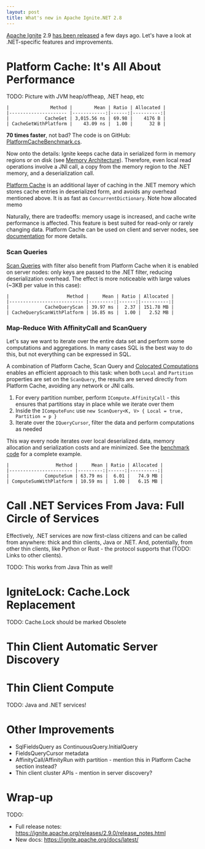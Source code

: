 ```yaml
---
layout: post
title: What's new in Apache Ignite.NET 2.8
---
```


[Apache Ignite](https://ignite.apache.org/) 2.9 [has been released](http://apache-ignite-users.70518.x6.nabble.com/ANNOUNCE-Apache-Ignite-2-9-0-Released-td34311.html) a few days ago.
Let's have a look at .NET-specific features and improvements.  


# Platform Cache: It's All About Performance

TODO: Picture with JVM heap/offheap, .NET heap, etc

```
|               Method |        Mean | Ratio | Allocated |
|--------------------- |------------:|------:|----------:|
|             CacheGet | 3,015.56 ns | 69.98 |    4176 B |
| CacheGetWithPlatform |    43.09 ns |  1.00 |      32 B |
```

**70 times faster**, not bad? The code is on GitHub: [PlatformCacheBenchmark.cs](https://github.com/ptupitsyn/IgniteNetBenchmarks/tree/master/PlatformCacheBenchmark.cs).

Now onto the details: Ignite keeps cache data in serialized form in memory regions or on disk (see [Memory Architecture](https://ignite.apache.org/docs/latest/memory-architecture)).
Therefore, even local read operations involve a JNI call, a copy from the memory region to the .NET memory, and a deserialization call.

[Platform Cache](https://ignite.apache.org/docs/latest/net-specific/net-platform-cache) is an additional layer of caching in the .NET memory which stores cache entries in deserialized form,
and avoids any overhead mentioned above. It is as fast as `ConcurrentDictionary`. Note how allocated memo

Naturally, there are tradeoffs: memory usage is increased, and cache write performance is affected. This feature is best suited for read-only or rarely changing data. 
Platform Cache can be used on client and server nodes, see [documentation](https://ignite.apache.org/docs/latest/net-specific/net-platform-cache) for more details.


### Scan Queries

[Scan Queries](https://ignite.apache.org/docs/latest/key-value-api/using-scan-queries) with filter also benefit from Platform Cache when it is enabled on server nodes:
only keys are passed to the .NET filter, reducing deserialization overhead. The effect is more noticeable with large values (~3KB per value in this case):

```
|                     Method |     Mean | Ratio | Allocated |
|--------------------------- |---------:|------:|----------:|
|             CacheQueryScan | 39.97 ms |  2.37 | 151.78 MB |
| CacheQueryScanWithPlatform | 16.85 ms |  1.00 |   2.52 MB |
```


### Map-Reduce With AffinityCall and ScanQuery

Let's say we want to iterate over the entire data set and perform some computations and aggregations.
In many cases SQL is the best way to do this, but not everything can be expressed in SQL.

A combination of Platform Cache, Scan Query and [Colocated Computations](https://ignite.apache.org/docs/latest/distributed-computing/collocated-computations) enables
an efficient approach to this task: when both `Local` and `Partition` properties are set on the `ScanQuery`, the results are served directly from Platform Cache, avoiding any network or JNI calls.

1. For every partition number, perform `ICompute.AffinityCall` - this ensures that partitions stay in place while we iterate over them
2. Inside the `IComputeFunc` use `new ScanQuery<K, V> { Local = true, Partition = p }`
3. Iterate over the `IQueryCursor`, filter the data and perform computations as needed

This way every node iterates over local deserialized data, memory allocation and serialization costs and are minimized.
See the [benchmark code](https://github.com/ptupitsyn/IgniteNetBenchmarks/tree/master/PlatformCacheComputeBenchmark.cs) for a complete example. 

```
|                 Method |     Mean | Ratio | Allocated |
|----------------------- |---------:|------:|----------:|
|             ComputeSum | 63.79 ms |  6.01 |   74.9 MB |
| ComputeSumWithPlatform | 10.59 ms |  1.00 |   6.15 MB |
```


# Call .NET Services From Java: Full Circle of Services

Effectively, .NET services are now first-class citizens and can be called from anywhere: thick and thin clients, Java or .NET.
And, potentially, from other thin clients, like Python or Rust - the protocol supports that (TODO: Links to other clients).

TODO: This works from Java Thin as well!



# IgniteLock: Cache.Lock Replacement

TODO: Cache.Lock should be marked Obsolete 


# Thin Client Automatic Server Discovery

# Thin Client Compute

TODO: Java and .NET services!

# Other Improvements

* SqlFieldsQuery as ContinuousQuery.InitialQuery 
* FieldsQueryCursor metadata
* AffinityCall/AffinityRun with partition - mention this in Platform Cache section instead?
* Thin client cluster APIs - mention in server discovery?


# Wrap-up

TODO:
* Full release notes: https://ignite.apache.org/releases/2.9.0/release_notes.html
* New docs: https://ignite.apache.org/docs/latest/
